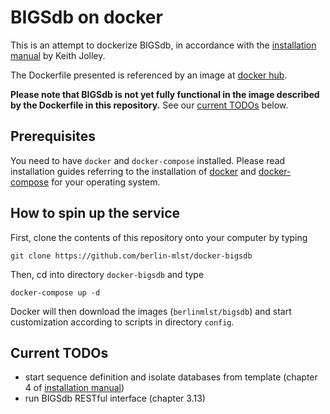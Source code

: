 # BIGSdb on docker

This is an attempt to dockerize BIGSdb, in accordance with the [installation manual](https://bigsdb.readthedocs.io/en/latest/) by Keith Jolley.

The Dockerfile presented is referenced by an image at [docker hub](https://hub.docker.com/r/berlinmlst/bigsdb/). 

**Please note that BIGSdb is not yet fully functional in the image described by the Dockerfile in this repository.** See our [current TODOs](#current-todos) below.

## Prerequisites

You need to have `docker` and `docker-compose` installed. Please read installation guides referring to the installation of [docker](https://docs.docker.com/install/) and [docker-compose](https://docs.docker.com/compose/install/) for your operating system.

## How to spin up the service

First, clone the contents of this repository onto your computer by typing

    git clone https://github.com/berlin-mlst/docker-bigsdb
    
Then, cd into directory `docker-bigsdb` and type

    docker-compose up -d
    
Docker will then download the images (`berlinmlst/bigsdb`) and start customization according to scripts in directory `config`.

## Current TODOs

  * start sequence definition and isolate databases from template (chapter 4 of [installation manual](https://bigsdb.readthedocs.io/en/latest/))
  * run BIGSdb RESTful interface (chapter 3.13)
